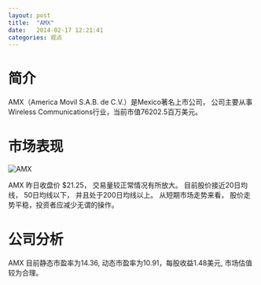 ```yaml
---
layout: post
title:  "AMX"
date:   2014-02-17 12:21:41
categories: 观点
---
```


# 简介
AMX（America Movil S.A.B. de C.V.）是Mexico著名上市公司，
公司主要从事Wireless Communications行业，当前市值76202.5百万美元。

# 市场表现

![AMX](http://finviz.com/chart.ashx?t=AMX&ty=c&ta=1&p=d&s=l)

AMX 昨日收盘价 $21.25，
交易量较正常情况有所放大。
目前股价接近20日均线，
50日均线以下，
并且处于200日均线以上。
从短期市场走势来看，
股价走势平稳，投资者应减少无谓的操作。

# 公司分析
AMX 目前静态市盈率为14.36, 动态市盈率为10.91，每股收益1.48美元,
市场估值较为合理。
